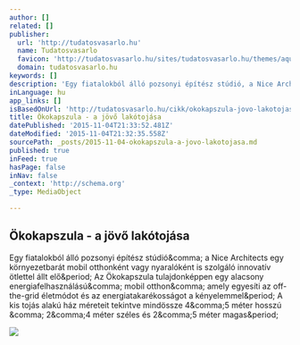 ```yaml
---
author: []
related: []
publisher:
  url: 'http://tudatosvasarlo.hu'
  name: Tudatosvasarlo
  favicon: 'http://tudatosvasarlo.hu/sites/tudatosvasarlo.hu/themes/aqualung/favicon.ico'
  domain: tudatosvasarlo.hu
keywords: []
description: 'Egy fiatalokból álló pozsonyi építész stúdió, a Nice Architects egy környezetbarát mobil otthonként vagy nyaralóként is szolgáló innovatív ötlettel állt elő. Az Ökokapszula tulajdonképpen egy alacsony energiafelhasználású, mobil otthon, amely egyesíti az off-the-grid életmódot és az energiatakarékosságot a kényelemmel. A kis tojás alakú ház méreteit tekintve mindössze 4,5 méter hosszú , 2,4 méter széles és 2,5 méter magas.'
inLanguage: hu
app_links: []
isBasedOnUrl: 'http://tudatosvasarlo.hu/cikk/okokapszula-jovo-lakotojasa'
title: Ökokapszula - a jövő lakótojása
datePublished: '2015-11-04T21:33:52.481Z'
dateModified: '2015-11-04T21:32:35.558Z'
sourcePath: _posts/2015-11-04-okokapszula-a-jovo-lakotojasa.md
published: true
inFeed: true
hasPage: false
inNav: false
_context: 'http://schema.org'
_type: MediaObject

---
```

<article style=""><h1>Ökokapszula - a jövő lakótojása</h1><p>Egy fiatalokból álló pozsonyi építész stúdió&amp;comma; a Nice Architects egy környezetbarát mobil otthonként vagy nyaralóként is szolgáló innovatív ötlettel állt elő&amp;period; Az Ökokapszula tulajdonképpen egy alacsony energiafelhasználású&amp;comma; mobil otthon&amp;comma; amely egyesíti az off-the-grid életmódot és az energiatakarékosságot a kényelemmel&amp;period; A kis tojás alakú ház méreteit tekintve mindössze 4&amp;comma;5 méter hosszú &amp;comma; 2&amp;comma;4 méter széles és 2&amp;comma;5 méter magas&amp;period;</p><img src="http://tudatosvasarlo.hu/sites/tudatosvasarlo.hu/files/ecocapsule-interior.jpg" /></article>